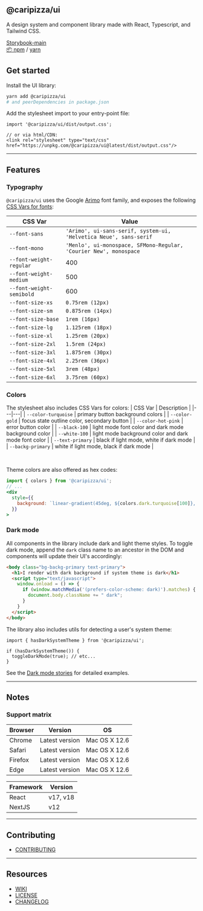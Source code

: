 ## @caripizza/ui
A design system and component library made with React, Typescript, and Tailwind CSS.

[Storybook-main](https://main--63376424914401d9d4d73e3b.chromatic.com/)\
[📦 npm](https://www.npmjs.com/package/@caripizza/ui) / [yarn](https://yarnpkg.com/package/@caripizza/ui)

## Get started

Install the UI library:
```bash
yarn add @caripizza/ui
# and peerDependencies in package.json
```

Add the stylesheet import to your entry-point file:
```tsx
import '@caripizza/ui/dist/output.css';

// or via html/CDN:
<link rel="stylesheet" type="text/css" href="https://unpkg.com/@caripizza/ui@latest/dist/output.css"/>
```
---
## Features

### Typography
`@caripizza/ui` uses the Google [Arimo](https://fonts.google.com/share?selection.family=Arimo:wght@400;500;600) font family, and exposes the following [CSS Vars for fonts](./src/stories/atoms/Typography.stories.mdx):

| CSS Var | Value |
|---|---|
| `--font-sans` | `'Arimo', ui-sans-serif, system-ui, 'Helvetica Neue', sans-serif` |
| `--font-mono` | `'Menlo', ui-monospace, SFMono-Regular, 'Courier New', monospace` |
| `--font-weight-regular` | 400 |
| `--font-weight-medium` | 500 |
| `--font-weight-semibold` | 600 |
| `--font-size-xs` | `0.75rem (12px)` |
| `--font-size-sm` | `0.875rem (14px)` |
| `--font-size-base` | `1rem (16px)` |
| `--font-size-lg` | `1.125rem (18px)` |
| `--font-size-xl` | `1.25rem (20px)` |
| `--font-size-2xl` | `1.5rem (24px)` |
| `--font-size-3xl` | `1.875rem (30px)` |
| `--font-size-4xl` | `2.25rem (36px)` |
| `--font-size-5xl` | `3rem (48px)` |
| `--font-size-6xl` | `3.75rem (60px)` |

### Colors
The stylesheet also includes CSS Vars for colors:
| CSS Var | Description |
|---|---|
| `--color-turquoise` | primary button background colors |
| `--color-gold` | focus state outline color, secondary button |
| `--color-hot-pink` | error button color |
| `--black-100` | light mode font color and dark mode background color |
| `--white-100` | light mode background color and dark mode font color |
| `--text-primary` | black if light mode, white if dark mode |
| `--backg-primary` | white if light mode, black if dark mode |

<br/>

Theme colors are also offered as hex codes:
```jsx
import { colors } from '@caripizza/ui';
// ...
<div
  style={{
    background: `linear-gradient(45deg, ${colors.dark.turquoise[100]}, ${colors.dark.gold[50]})`
  }}
>
```

### Dark mode
All components in the library include dark and light theme styles. To toggle dark mode, append the `dark` class name to an ancestor in the DOM and components will update their UI's accordingly:
```html
<body class="bg-backg-primary text-primary">
  <h1>I render with dark background if system theme is dark</h1>
  <script type="text/javascript">
    window.onload = () => {
      if (window.matchMedia('(prefers-color-scheme: dark)').matches) {
        document.body.className += " dark";
      }
    }
  </script>
</body>
```

The library also includes utils for detecting a user's system theme:
```tsx
import { hasDarkSystemTheme } from '@caripizza/ui';

if (hasDarkSystemTheme()) {
  toggleDarkMode(true); // etc...
}
```
See the [Dark mode stories](./src/stories/theme) for detailed examples.

----
## Notes

### Support matrix
| Browser | Version | OS
|---|---|---|
| Chrome | Latest version | Mac OS X 12.6 |
| Safari | Latest version | Mac OS X 12.6 |
| Firefox | Latest version | Mac OS X 12.6 |
| Edge | Latest version | Mac OS X 12.6 |

| Framework | Version |
|---|---|
| React | v17, v18 |
| NextJS | v12 |

----
## Contributing
- [CONTRIBUTING](./CONTRIBUTING.md)

----

## Resources
- [WIKI](https://github.com/caripizza/ui/wiki/Resources)
- [LICENSE](./LICENSE.txt)
- [CHANGELOG](./CHANGELOG.md)
